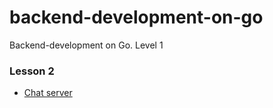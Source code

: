 # backend-development-on-go
Backend-development on Go. Level 1

### Lesson 2
- [Chat server](lesson2/chat/README.md)